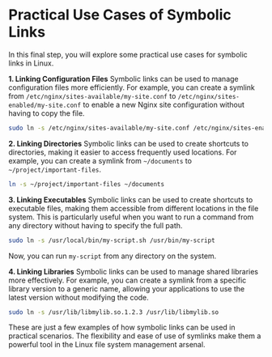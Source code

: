# Practical Use Cases of Symbolic Links

In this final step, you will explore some practical use cases for symbolic links in Linux.

**1. Linking Configuration Files**
Symbolic links can be used to manage configuration files more efficiently. For example, you can create a symlink from `/etc/nginx/sites-available/my-site.conf` to `/etc/nginx/sites-enabled/my-site.conf` to enable a new Nginx site configuration without having to copy the file.

```bash
sudo ln -s /etc/nginx/sites-available/my-site.conf /etc/nginx/sites-enabled/my-site.conf
```

**2. Linking Directories**
Symbolic links can be used to create shortcuts to directories, making it easier to access frequently used locations. For example, you can create a symlink from `~/documents` to `~/project/important-files`.

```bash
ln -s ~/project/important-files ~/documents
```

**3. Linking Executables**
Symbolic links can be used to create shortcuts to executable files, making them accessible from different locations in the file system. This is particularly useful when you want to run a command from any directory without having to specify the full path.

```bash
sudo ln -s /usr/local/bin/my-script.sh /usr/bin/my-script
```

Now, you can run `my-script` from any directory on the system.

**4. Linking Libraries**
Symbolic links can be used to manage shared libraries more effectively. For example, you can create a symlink from a specific library version to a generic name, allowing your applications to use the latest version without modifying the code.

```bash
sudo ln -s /usr/lib/libmylib.so.1.2.3 /usr/lib/libmylib.so
```

These are just a few examples of how symbolic links can be used in practical scenarios. The flexibility and ease of use of symlinks make them a powerful tool in the Linux file system management arsenal.
